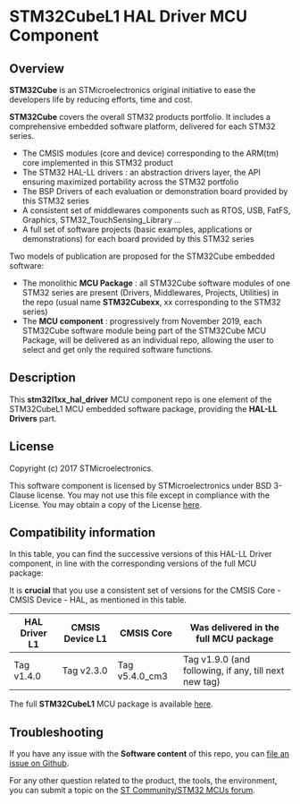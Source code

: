 # STM32CubeL1 HAL Driver MCU Component

## Overview

**STM32Cube** is an STMicroelectronics original initiative to ease the developers life by reducing efforts, time and cost.

**STM32Cube** covers the overall STM32 products portfolio. It includes a comprehensive embedded software platform, delivered for each STM32 series.
   * The CMSIS modules (core and device) corresponding to the ARM(tm) core implemented in this STM32 product
   * The STM32 HAL-LL drivers : an abstraction drivers layer, the API ensuring maximized portability across the STM32 portfolio
   * The BSP Drivers of each evaluation or demonstration board provided by this STM32 series
   * A consistent set of middlewares components such as RTOS, USB, FatFS, Graphics, STM32_TouchSensing_Library ...
   * A full set of software projects (basic examples, applications or demonstrations) for each board provided by this STM32 series

Two models of publication are proposed for the STM32Cube embedded software:
   * The monolithic **MCU Package** : all STM32Cube software modules of one STM32 series are present (Drivers, Middlewares, Projects, Utilities) in the repo (usual name **STM32Cubexx**, xx corresponding to the STM32 series)
   * The **MCU component** : progressively from November 2019, each STM32Cube software module being part of the STM32Cube MCU Package, will be delivered as an individual repo, allowing the user to select and get only the required software functions.

## Description

This **stm32l1xx_hal_driver** MCU component repo is one element of the STM32CubeL1 MCU embedded software package, providing the **HAL-LL Drivers** part.

## License

Copyright (c) 2017 STMicroelectronics.

This software component is licensed by STMicroelectronics under BSD 3-Clause license. You may not use this file except in compliance with the License. 
You may obtain a copy of the License [here](https://opensource.org/licenses/BSD-3-Clause).

## Compatibility information

In this table, you can find the successive versions of this HAL-LL Driver component, in line with the corresponding versions of the full MCU package:

It is **crucial** that you use a consistent set of versions for the CMSIS Core - CMSIS Device - HAL, as mentioned in this table.

HAL Driver L1 | CMSIS Device L1 | CMSIS Core | Was delivered in the full MCU package
------------- | --------------- | ---------- | -------------------------------------
Tag v1.4.0 | Tag v2.3.0 | Tag v5.4.0_cm3 | Tag v1.9.0 (and following, if any, till next new tag)

The full **STM32CubeL1** MCU package is available [here](https://github.com/STMicroelectronics/STM32CubeL1).

## Troubleshooting

If you have any issue with the **Software content** of this repo, you can [file an issue on Github](https://github.com/STMicroelectronics/stm32l1xx_hal_driver/issues/new).

For any other question related to the product, the tools, the environment, you can submit a topic on the [ST Community/STM32 MCUs forum](https://community.st.com/s/group/0F90X000000AXsASAW/stm32-mcus).
